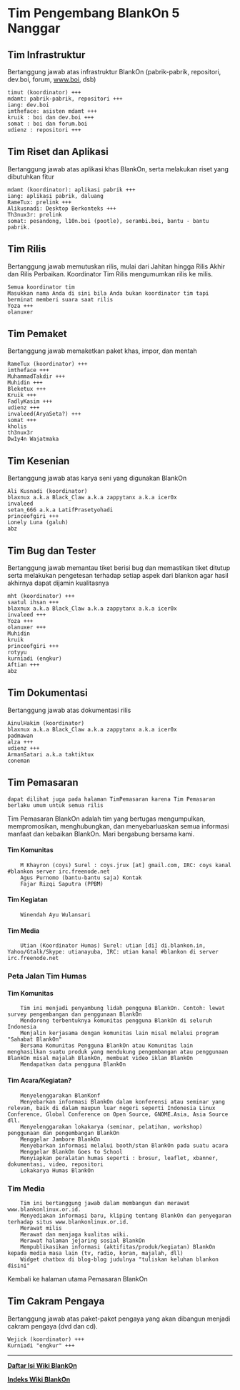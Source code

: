 # Tim Pengembang BlankOn 5 Nanggar

## Tim Infrastruktur

Bertanggung jawab atas infrastruktur BlankOn (pabrik-pabrik, repositori, dev.boi, forum, www.boi, dsb)

    timut (koordinator) +++
    mdamt: pabrik-pabrik, repositori +++
    iang: dev.boi
    imtheface: asisten mdamt +++
    kruik : boi dan dev.boi +++
    somat : boi dan forum.boi
    udienz : repositori +++ 

## Tim Riset dan Aplikasi

Bertanggung jawab atas aplikasi khas BlankOn, serta melakukan riset yang dibutuhkan fitur

    mdamt (koordinator): aplikasi pabrik +++
    iang: aplikasi pabrik, daluang
    RameTux: prelink +++
    Alikusnadi: Desktop Berkonteks +++
    Th3nux3r: prelink
    somat: pesandong, l10n.boi (pootle), serambi.boi, bantu - bantu pabrik. 

## Tim Rilis

Bertanggung jawab memutuskan rilis, mulai dari Jahitan hingga Rilis Akhir dan Rilis Perbaikan. Koordinator Tim Rilis mengumumkan rilis ke milis.

    Semua koordinator tim
    Masukkan nama Anda di sini bila Anda bukan koordinator tim tapi berminat memberi suara saat rilis
    Yoza +++
    olanuxer 

## Tim Pemaket

Bertanggung jawab memaketkan paket khas, impor, dan mentah

    RameTux (koordinator) +++
    imtheface +++
    MuhammadTakdir +++
    Muhidin +++
    Bleketux +++
    Kruik +++
    FadlyKasim +++
    udienz +++
    invaleed(AryaSeta?) +++
    somat +++
    kholis
    th3nux3r
    Dw1y4n Wajatmaka 

## Tim Kesenian

Bertanggung jawab atas karya seni yang digunakan BlankOn

    Ali Kusnadi (koordinator)
    blaxnux a.k.a Black_Claw a.k.a zappytanx a.k.a icer0x
    invaleed
    setan_666 a.k.a LatifPrasetyohadi
    princeofgiri +++
    Lonely Luna (galuh)
    abz 

## Tim Bug dan Tester

Bertanggung jawab memantau tiket berisi bug dan memastikan tiket ditutup serta melakukan pengetesan terhadap setiap aspek dari blankon agar hasil akhirnya dapat dijamin kualitasnya

    mht (koordinator) +++
    saatul ihsan +++
    blaxnux a.k.a Black_Claw a.k.a zappytanx a.k.a icer0x
    invaleed +++
    Yoza +++
    olanuxer +++
    Muhidin
    kruik
    princeofgiri +++
    rotyyu
    kurniadi (engkur)
    Aftian +++
    abz 

## Tim Dokumentasi

Bertanggung jawab atas dokumentasi rilis

    AinulHakim (koordinator)
    blaxnux a.k.a Black_Claw a.k.a zappytanx a.k.a icer0x
    padmawan
    alza +++
    udienz +++
    ArmanSatari a.k.a taktiktux
    coneman 

## Tim Pemasaran

    dapat dilihat juga pada halaman TimPemasaran karena Tim Pemasaran berlaku umum untuk semua rilis
 Tim Pemasaran BlankOn adalah tim yang bertugas mengumpulkan, mempromosikan, menghubungkan, dan menyebarluaskan semua informasi manfaat dan kebaikan BlankOn. Mari bergabung bersama kami.

####    Tim Komunitas
        M Khayron (coys) Surel : coys.jrux [at] gmail.com, IRC: coys kanal #blankon server irc.freenode.net
        Agus Purnomo (bantu-bantu saja) ​Kontak
        Fajar Rizqi Saputra (PPBM) 

####    Tim Kegiatan
        Winendah Ayu Wulansari 

####    Tim Media
        Utian (Koordinator Humas) Surel: utian [di] di.blankon.in, Yahoo/Gtalk/Skype: utianayuba, IRC: utian kanal #blankon di server irc.freenode.net 

### Peta Jalan Tim Humas

  ####    Tim Komunitas
        Tim ini menjadi penyambung lidah pengguna BlankOn. Contoh: lewat survey pengembangan dan penggunaan BlankOn
        Mendorong terbentuknya komunitas pengguna BlankOn di seluruh Indonesia
        Menjalin kerjasama dengan komunitas lain misal melalui program "Sahabat BlankOn"
        Bersama Komunitas Pengguna BlankOn atau Komunitas lain menghasilkan suatu produk yang mendukung pengembangan atau penggunaan BlankOn misal majalah BlankOn, membuat video iklan BlankOn
        Mendapatkan data pengguna BlankOn 

 
  ####   Tim Acara/Kegiatan?
        Menyelenggarakan BlanKonf
        Menyebarkan informasi BlankOn dalam konferensi atau seminar yang relevan, baik di dalam maupun luar negeri seperti Indonesia Linux Conference, Global Conference on Open Source, GNOME.Asia, Asia Source dll.
        Menyelenggarakan lokakarya (seminar, pelatihan, workshop) penggunaan dan pengembangan BlankOn
        Menggelar Jambore BlankOn
        Menyebarkan informasi melalui booth/stan BlankOn pada suatu acara
        Menggelar BlankOn Goes to School
        Menyiapkan peralatan humas seperti : brosur, leaflet, xbanner, dokumentasi, video, repositori
        Lokakarya Humas BlankOn 

  ###  Tim Media
        Tim ini bertanggung jawab dalam membangun dan merawat www.blankonlinux.or.id.
        Menyediakan informasi baru, kliping tentang BlankOn dan penyegaran terhadap situs www.blankonlinux.or.id.
        Merawat milis
        Merawat dan menjaga kualitas wiki.
        Merawat halaman jejaring sosial BlankOn
        Mempublikasikan informasi (aktifitas/produk/kegiatan) BlankOn kepada media masa lain (tv, radio, koran, majalah, dll)
        Widget chatbox di blog-blog judulnya "tuliskan keluhan blankon disini" 


  Kembali ke halaman utama ​Pemasaran BlankOn

## Tim Cakram Pengaya

Bertanggung jawab atas paket-paket pengaya yang akan dibangun menjadi cakram pengaya (dvd dan cd).

    Wejick (koordinator) +++
    Kurniadi "engkur" +++ 
    
    


---
[**Daftar Isi Wiki BlankOn**](/wiki/DaftarIsi/index.html)
 
[**Indeks Wiki BlankOn**](/wiki/Indeks.html)



